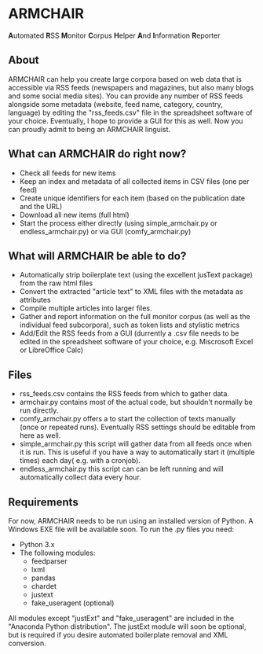 # ARMCHAIR
**A**utomated **R**SS **M**onitor **C**orpus **H**elper **A**nd **I**nformation **R**eporter 

## About ##

ARMCHAIR can help you create large corpora based on web data that is accessible via RSS feeds (newspapers and magazines, but also many blogs and some social media sites).
You can provide any number of RSS feeds alongside some metadata (website, feed name, category, country, language) by editing the "rss_feeds.csv" file in the spreadsheet 
software of your choice. Eventually, I hope to provide a GUI for this as well.
Now you can proudly admit to being an ARMCHAIR linguist.


## What can ARMCHAIR do right now? ##
 * Check all feeds for new items
 * Keep an index and metadata of all collected items in CSV files (one per feed)
 * Create unique identifiers for each item (based on the publication date and the URL)
 * Download all new items (full html)
 * Start the process either directly (using simple_armchair.py or endless_armchair.py) or via GUI (comfy_armchair.py)


## What will ARMCHAIR be able to do? ##
 * Automatically strip boilerplate text (using the excellent jusText package) from the raw html files
 * Convert the extracted "article text" to XML files with the metadata as attributes
 * Compile multiple articles into larger files. 
 * Gather and report information on the full monitor corpus (as well as the individual feed subcorpora), such as token lists and stylistic metrics
 * Add/Edit the RSS feeds from a GUI (durrently a .csv file needs to be edited in the spreadsheet software of your choice, e.g. Miscrosoft Excel or LibreOffice Calc)

## Files ##
 * rss_feeds.csv contains the RSS feeds from which to gather data.
 * armchair.py contains most of the actual code, but shouldn't normally be run directly.
 * comfy_armchair.py offers a to start the collection of texts manually (once or repeated runs). Eventually RSS settings should be editable from here as well.
 * simple_armchair.py this script will gather data from all feeds once when it is run. This is useful if you have a way to automatically start it (multiple times) each day( e.g. with a cronjob).
 * endless_armchair.py this script can can be left running and will automatically collect data every hour.

## Requirements ##
For now, ARMCHAIR needs to be run using an installed version of Python. A Windows EXE file will be available soon. To run the .py files you need:

  * Python 3.x 
  * The following modules:
      * feedparser
      * lxml
      * pandas
      * chardet
      * justext
      * fake_useragent (optional)

All modules except "justExt" and "fake_useragent" are included in the "Anaconda Python distribution". The justExt module will soon be optional, but is required if you desire automated boilerplate removal and XML conversion.

